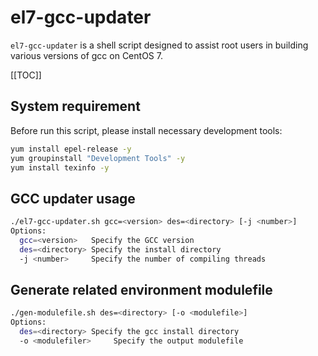 # el7-gcc-updater

```el7-gcc-updater``` is a shell script designed to assist root users in building various versions of gcc on CentOS 7.

[[TOC]]

## System requirement
Before run this script, please install necessary development tools:
```bash
yum install epel-release -y
yum groupinstall "Development Tools" -y
yum install texinfo -y
```

## GCC updater usage
```bash
./el7-gcc-updater.sh gcc=<version> des=<directory> [-j <number>]
Options:
  gcc=<version>   Specify the GCC version
  des=<directory> Specify the install directory
  -j <number>     Specify the number of compiling threads
```

## Generate related environment modulefile
```bash
./gen-modulefile.sh des=<directory> [-o <modulefile>]
Options:
  des=<directory> Specify the gcc install directory
  -o <modulefiler>     Specify the output modulefile
```